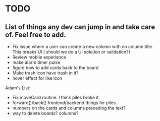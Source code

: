 TODO
====================

List of things any dev can jump in and take care of. Feel free to add.
----------------------------------------------------------------------


+   Fix issue where a user can create a new column with no column title. This breaks UI ( should we do a UI solution or validation?)
+   Review mobile experience
+   make alarm  timer pulse
+   figure how to add cards back to the board
+   Make trash icon have trash in it?
+   hover effect for like icon


Adam's List:

- Fix moveCard routine. I think piles broke it.
- forward()/back() frontend/backend things for piles.
- numbers on the cards and columns preceding the text?
- way to delete boards? columns?
